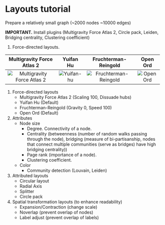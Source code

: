 # Layouts tutorial

Prepare a relatively small graph (~2000 nodes ~10000 edges)

**IMPORTANT.** Install plugins (Multigravity Force Atlas 2, Circle pack, Leiden, Bridging centrality, Clustering coefficient)

1. Force-directed layouts.

Multigravity Force Atlas 2 |  Yuifan Hu | Fruchterman-Reingold | Open Ord
:-------------------------:|:-------------------------:|:-------------------------:|:-------------------------:
![Multigravity Force Atlas 2](https://raw.githubusercontent.com/mizvol/gephi-tutorials/master/Layouts/images/force-atlas.gif)  |  ![Yuifan-hu](https://raw.githubusercontent.com/mizvol/gephi-tutorials/master/Layouts/images/yifan-hu.gif) | ![Fruchterman-Reingold](https://raw.githubusercontent.com/mizvol/gephi-tutorials/master/Layouts/images/f-r.gif) | ![Open Ord](https://raw.githubusercontent.com/mizvol/gephi-tutorials/master/Layouts/images/openord.gif)



1. Force-directed layouts
    * Multigravity Force Atlas 2 (Scaling 100, Dissuade hubs)
    * Yuifan Hu (Default)
    * Fruchterman-Reingold (Gravity 0, Speed 100)
    * Open Ord (Default)
2. Attributes
    * Node size
    	* Degree. Connectivity of a node.
    	* Centrality (betweenness (number of random walks passing through the node), bridging (measure of bi-partisanship, nodes that connect multiple communities (serve as bridges) have high bridging centrality))
    	* Page rank (importance of a node).
    	* Clustering coefficient.
    * Color
    	* Community detection (Louvain, Leiden)
3. Attributed layouts
    * Circular layout
    * Radial Axis
	* Splitter
	* Circle pack
4. Spatial transformation layouts (to enhance readability)
	* Expansion/Contraction (change scale)
	* Noverlap (prevent overlap of nodes)
	* Label adjust (prevent overlap of labels)
